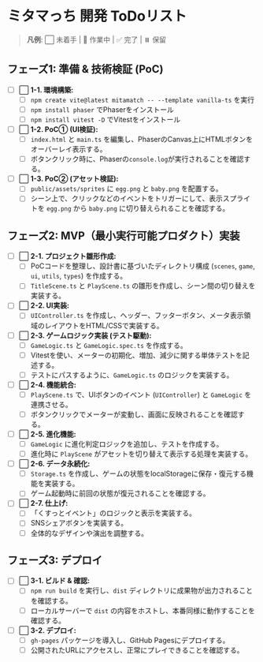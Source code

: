 # ミタマっち 開発 ToDoリスト

> **凡例**: ⬜️ 未着手 | 🚧 作業中 | ✅ 完了 | ⏸️ 保留

## フェーズ1: 準備 & 技術検証 (PoC)

- [ ] ⬜️ **1-1. 環境構築:**
    - [ ] `npm create vite@latest mitamatch -- --template vanilla-ts` を実行
    - [ ] `npm install phaser` でPhaserをインストール
    - [ ] `npm install vitest -D` でVitestをインストール
- [ ] ⬜️ **1-2. PoC① (UI検証):**
    - [ ] `index.html` と `main.ts` を編集し、PhaserのCanvas上にHTMLボタンをオーバーレイ表示する。
    - [ ] ボタンクリック時に、Phaserの`console.log`が実行されることを確認する。
- [ ] ⬜️ **1-3. PoC② (アセット検証):**
    - [ ] `public/assets/sprites` に `egg.png` と `baby.png` を配置する。
    - [ ] シーン上で、クリックなどのイベントをトリガーにして、表示スプライトを `egg.png` から `baby.png` に切り替えられることを確認する。

## フェーズ2: MVP（最小実行可能プロダクト）実装

- [ ] ⬜️ **2-1. プロジェクト雛形作成:**
    - [ ] PoCコードを整理し、設計書に基づいたディレクトリ構成 (`scenes`, `game`, `ui`, `utils`, `types`) を作成する。
    - [ ] `TitleScene.ts` と `PlayScene.ts` の雛形を作成し、シーン間の切り替えを実装する。
- [ ] ⬜️ **2-2. UI実装:**
    - [ ] `UIController.ts` を作成し、ヘッダー、フッターボタン、メータ表示領域のレイアウトをHTML/CSSで実装する。
- [ ] ⬜️ **2-3. ゲームロジック実装 (テスト駆動):**
    - [ ] `GameLogic.ts` と `GameLogic.spec.ts` を作成する。
    - [ ] Vitestを使い、メーターの初期化、増加、減少に関する単体テストを記述する。
    - [ ] テストにパスするように、`GameLogic.ts` のロジックを実装する。
- [ ] ⬜️ **2-4. 機能統合:**
    - [ ] `PlayScene.ts` で、UIボタンのイベント (`UIController`) と `GameLogic` を連携させる。
    - [ ] ボタンクリックでメーターが変動し、画面に反映されることを確認する。
- [ ] ⬜️ **2-5. 進化機能:**
    - [ ] `GameLogic` に進化判定ロジックを追加し、テストを作成する。
    - [ ] 進化時に `PlayScene` がアセットを切り替えて表示する処理を実装する。
- [ ] ⬜️ **2-6. データ永続化:**
    - [ ] `Storage.ts` を作成し、ゲームの状態をlocalStorageに保存・復元する機能を実装する。
    - [ ] ゲーム起動時に前回の状態が復元されることを確認する。
- [ ] ⬜️ **2-7. 仕上げ:**
    - [ ] 「くすっとイベント」のロジックと表示を実装する。
    - [ ] SNSシェアボタンを実装する。
    - [ ] 全体的なデザインや演出を調整する。

## フェーズ3: デプロイ

- [ ] ⬜️ **3-1. ビルド & 確認:**
    - [ ] `npm run build` を実行し、`dist` ディレクトリに成果物が出力されることを確認する。
    - [ ] ローカルサーバーで `dist` の内容をホストし、本番同様に動作することを確認する。
- [ ] ⬜️ **3-2. デプロイ:**
    - [ ] `gh-pages` パッケージを導入し、GitHub Pagesにデプロイする。
    - [ ] 公開されたURLにアクセスし、正常にプレイできることを確認する。
